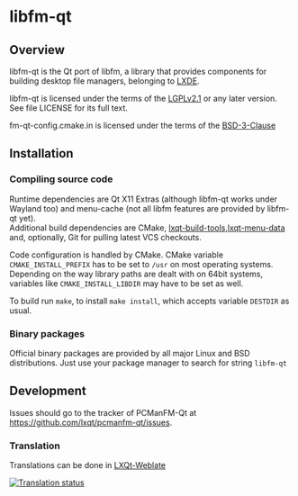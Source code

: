 # libfm-qt

## Overview

libfm-qt is the Qt port of libfm, a library that provides components for building
desktop file managers, belonging to [LXDE](https://lxde.org).

libfm-qt is licensed under the terms of the
[LGPLv2.1](https://www.gnu.org/licenses/old-licenses/lgpl-2.1.html)
or any later version. See file LICENSE for its full text.  

fm-qt-config.cmake.in is licensed under the terms of the
[BSD-3-Clause](https://opensource.org/licenses/BSD-3-Clause)

## Installation

### Compiling source code

Runtime dependencies are Qt X11 Extras (although libfm-qt works under Wayland too)
and menu-cache (not all libfm features are provided by libfm-qt yet).  
Additional build dependencies are CMake,
[lxqt-build-tools](https://github.com/lxqt/lxqt-build-tools),[lxqt-menu-data](https://github.com/lxqt/lxqt-menu-data) and, optionally, Git for pulling latest VCS checkouts.

Code configuration is handled by CMake. CMake variable `CMAKE_INSTALL_PREFIX`
has to be set to `/usr` on most operating systems. Depending on the way library
paths are dealt with on 64bit systems, variables like `CMAKE_INSTALL_LIBDIR` may
have to be set as well.  

To build run `make`, to install `make install`, which accepts variable `DESTDIR`
as usual.  

### Binary packages

Official binary packages are provided by all major Linux and BSD distributions. Just use your package manager to search for string `libfm-qt`

## Development

Issues should go to the tracker of PCManFM-Qt at
https://github.com/lxqt/pcmanfm-qt/issues.


### Translation

Translations can be done in [LXQt-Weblate](https://translate.lxqt-project.org/projects/lxqt-desktop/libfm-qt/)

<a href="https://translate.lxqt-project.org/projects/lxqt-desktop/libfm-qt/">
<img src="https://translate.lxqt-project.org/widgets/lxqt-desktop/-/libfm-qt/multi-auto.svg" alt="Translation status" />
</a>
